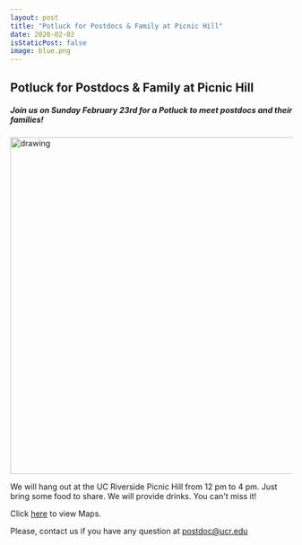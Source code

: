 ```yaml
---
layout: post
title: "Potluck for Postdocs & Family at Picnic Hill"
date: 2020-02-02 
isStaticPost: false
image: blue.png
---
```


## Potluck for Postdocs & Family at Picnic Hill

##### Join us on Sunday February 23rd for a Potluck to meet postdocs and their families! 

<img src="RPA_POTLUCK.png" alt="drawing" style="width:600px;"/>

We will hang out at the UC Riverside Picnic Hill from 12 pm to 4 pm. 
Just bring some food to share. We will provide drinks. You can't miss it!

Click [here](picnic-hill.jpeg) to view Maps.

Please, contact us if you have any question at postdoc@ucr.edu

